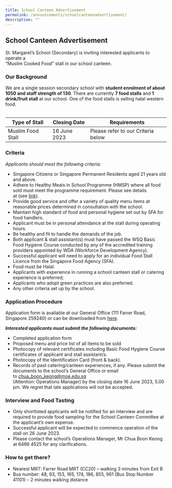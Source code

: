 ```yaml
---
title: School Canteen Advertisement
permalink: /announcements/schoolcanteenadvertisement/
description: ""
---
```

## School Canteen Advertisement
St. Margaret’s School (Secondary) is inviting interested applicants to operate a <br>“Muslim Cooked Food” stall in our school canteen.

### Our Background <br>
We are a single session secondary school with **student enrolment of about 1050 and staff strength of 130**. There are currently **7 food stalls** and **1 drink/fruit stall** at our school. One of the food stalls is selling halal western food.
<br><br>


| Type of Stall | Closing Date | Requirements |
| -------- | -------- | -------- |
| Muslim Food Stall   | 16 June 2023     |  Please refer to our Criteria below   |

### Criteria
*Applicants should meet the following criteria:*

* Singapore Citizens or Singapore Permanent Residents aged 21 years old and above. 
* Adhere to Healthy Meals in School Programme (HMSP) where all food sold must meet
the programme requirement. Please see details at&nbsp;(see&nbsp;[link](https://www.hpb.gov.sg/schools/school-programmes/healthy-meals-in-schools-programme)).
* Provide good service and offer a variety of quality menu items at reasonable prices
determined in consultation with the school.
* Maintain high standard of food and personal hygiene set out by SFA for food handlers.
* Applicant must be in personal attendance at the stall during operating hours.
*  Be healthy and fit to handle the demands of the job.
* Both applicant &amp; stall assistant(s) must have passed the WSQ Basic Food Hygiene Course
conducted by any of the accredited training providers appointed by WDA (Workforce Development Agency).
* Successful applicant will need to apply for an individual Food Stall Licence from the
Singapore Food Agency (SFA).
*  Food must be Halal.
* Applicants with experience in running a school canteen stall or catering experience is preferred;
* Applicants who adopt green practices are also preferred.
*  Any other criteria set up by the school.


### Application Procedure

Application form is available at our General Office (111 Farrer Road, Singapore 259240) or can be downloaded from [here](/files/application%20form%20for%20canteen.pdf).

***Interested applicants must submit the following documents:***
*  Completed application form
*  Proposed menu and price list of all items to be sold
* Photocopy of relevant certificates including Basic Food Hygiene Course certificates of applicant and stall assistant/s.
*  Photocopy of the Identification Card (front &amp; back).
* Records of past catering/canteen experiences, if any.
Please submit the documents to the school’s General Office or email
to&nbsp;chua_boon_keong@moe.edu.sg <br> (Attention: Operations Manager) by the closing date 16
June 2023, 5.00 pm. We regret that late applications will not be accepted.

### Interview and Food Tasting
*  Only shortlisted applicants will be notified for an interview and are required to provide
food sampling for the School Canteen Committee at the applicant’s own expense.
* Successful applicant will be expected to commence operation of the stall on 26 June 2023.
*  Please contact the school’s Operations Manager, Mr Chua Boon Keong at&nbsp;6466 4525&nbsp;for
any clarifications.

### How to get there?
*  Nearest MRT: Farrer Road MRT (CC20) – walking 3 minutes from Exit B
*  Bus number: 48, 93, 153, 165, 174, 186, 855, 961 (Bus Stop Number 41101) – 2 minutes walking distance